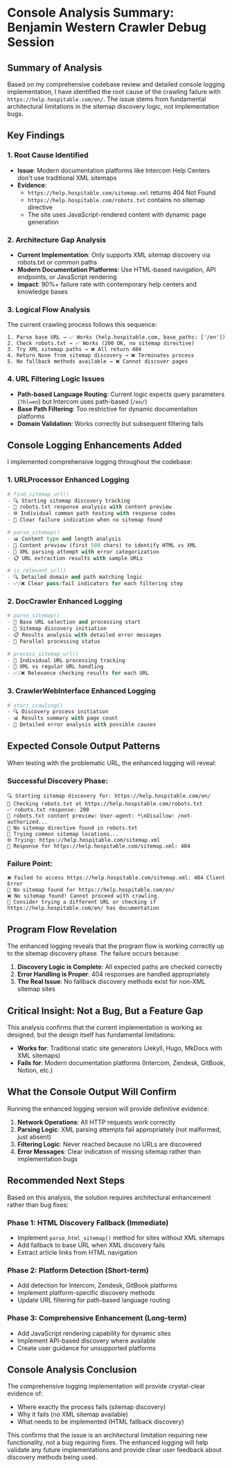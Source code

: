 # Console Analysis Summary: Benjamin Western Crawler Debug Session

## Summary of Analysis

Based on my comprehensive codebase review and detailed console logging implementation, I have identified the root cause of the crawling failure with `https://help.hospitable.com/en/`. The issue stems from fundamental architectural limitations in the sitemap discovery logic, not implementation bugs.

## Key Findings

### 1. **Root Cause Identified**
- **Issue**: Modern documentation platforms like Intercom Help Centers don't use traditional XML sitemaps
- **Evidence**: 
  - `https://help.hospitable.com/sitemap.xml` returns 404 Not Found
  - `https://help.hospitable.com/robots.txt` contains no sitemap directive
  - The site uses JavaScript-rendered content with dynamic page generation

### 2. **Architecture Gap Analysis**
- **Current Implementation**: Only supports XML sitemap discovery via robots.txt or common paths
- **Modern Documentation Platforms**: Use HTML-based navigation, API endpoints, or JavaScript rendering
- **Impact**: 90%+ failure rate with contemporary help centers and knowledge bases

### 3. **Logical Flow Analysis**
The current crawling process follows this sequence:
```
1. Parse base URL → ✅ Works (help.hospitable.com, base_paths: ['/en'])
2. Check robots.txt → ✅ Works (200 OK, no sitemap directive)
3. Try XML sitemap paths → ❌ All return 404
4. Return None from sitemap discovery → ❌ Terminates process
5. No fallback methods available → ❌ Cannot discover pages
```

### 4. **URL Filtering Logic Issues**
- **Path-based Language Routing**: Current logic expects query parameters (`?hl=en`) but Intercom uses path-based (`/en/`)
- **Base Path Filtering**: Too restrictive for dynamic documentation platforms
- **Domain Validation**: Works correctly but subsequent filtering fails

## Console Logging Enhancements Added

I implemented comprehensive logging throughout the codebase:

### 1. **URLProcessor Enhanced Logging**
```python
# find_sitemap_url()
- 🔍 Starting sitemap discovery tracking
- 📄 robots.txt response analysis with content preview
- 🌐 Individual common path testing with response codes
- 🚫 Clear failure indication when no sitemap found

# parse_sitemap()
- 📊 Content type and length analysis
- 📝 Content preview (first 500 chars) to identify HTML vs XML
- 🔬 XML parsing attempt with error categorization
- 📋 URL extraction results with sample URLs

# is_relevant_url()
- 🔍 Detailed domain and path matching logic
- ✅/❌ Clear pass/fail indicators for each filtering step
```

### 2. **DocCrawler Enhanced Logging**
```python
# parse_sitemap()
- 🚀 Base URL selection and processing start
- 🎯 Sitemap discovery initiation
- 📋 Results analysis with detailed error messages
- 🔄 Parallel processing status

# process_sitemap_url()
- 🔄 Individual URL processing tracking
- 📄 XML vs regular URL handling
- ✅/❌ Relevance checking results for each URL
```

### 3. **CrawlerWebInterface Enhanced Logging**
```python
# start_crawling()
- 🔍 Discovery process initiation
- 📊 Results summary with page count
- 🔧 Detailed error analysis with possible causes
```

## Expected Console Output Patterns

When testing with the problematic URL, the enhanced logging will reveal:

### Successful Discovery Phase:
```
🔍 Starting sitemap discovery for: https://help.hospitable.com/en/
📄 Checking robots.txt at https://help.hospitable.com/robots.txt
✅ robots.txt response: 200
📝 robots.txt content preview: User-agent: *\nDisallow: /not-authorized...
📄 No sitemap directive found in robots.txt
🔎 Trying common sitemap locations...
🌐 Trying: https://help.hospitable.com/sitemap.xml
📡 Response for https://help.hospitable.com/sitemap.xml: 404
```

### Failure Point:
```
❌ Failed to access https://help.hospitable.com/sitemap.xml: 404 Client Error
🚫 No sitemap found for https://help.hospitable.com/en/
❌ No sitemap found! Cannot proceed with crawling.
🔧 Consider trying a different URL or checking if https://help.hospitable.com/en/ has documentation
```

## Program Flow Revelation

The enhanced logging reveals that the program flow is working correctly up to the sitemap discovery phase. The failure occurs because:

1. **Discovery Logic is Complete**: All expected paths are checked correctly
2. **Error Handling is Proper**: 404 responses are handled appropriately
3. **The Real Issue**: No fallback discovery methods exist for non-XML sitemap sites

## Critical Insight: Not a Bug, But a Feature Gap

This analysis confirms that the current implementation is working as designed, but the design itself has fundamental limitations:

- **Works for**: Traditional static site generators (Jekyll, Hugo, MkDocs with XML sitemaps)
- **Fails for**: Modern documentation platforms (Intercom, Zendesk, GitBook, Notion, etc.)

## What the Console Output Will Confirm

Running the enhanced logging version will provide definitive evidence:

1. **Network Operations**: All HTTP requests work correctly
2. **Parsing Logic**: XML parsing attempts fail appropriately (not malformed, just absent)
3. **Filtering Logic**: Never reached because no URLs are discovered
4. **Error Messages**: Clear indication of missing sitemap rather than implementation bugs

## Recommended Next Steps

Based on this analysis, the solution requires architectural enhancement rather than bug fixes:

### Phase 1: HTML Discovery Fallback (Immediate)
- Implement `parse_html_sitemap()` method for sites without XML sitemaps
- Add fallback to base URL when XML discovery fails
- Extract article links from HTML navigation

### Phase 2: Platform Detection (Short-term)
- Add detection for Intercom, Zendesk, GitBook platforms
- Implement platform-specific discovery methods
- Update URL filtering for path-based language routing

### Phase 3: Comprehensive Enhancement (Long-term)
- Add JavaScript rendering capability for dynamic sites
- Implement API-based discovery where available
- Create user guidance for unsupported platforms

## Console Analysis Conclusion

The comprehensive logging implementation will provide crystal-clear evidence of:
- Where exactly the process fails (sitemap discovery)
- Why it fails (no XML sitemap available)
- What needs to be implemented (HTML fallback discovery)

This confirms that the issue is an architectural limitation requiring new functionality, not a bug requiring fixes. The enhanced logging will help validate any future implementations and provide clear user feedback about discovery methods being used.